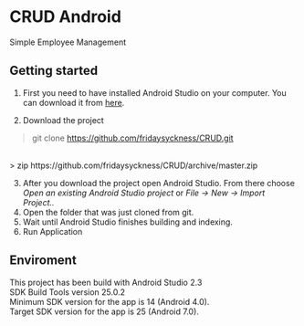 # CRUD Android
Simple Employee Management

Getting started
-------------
1. First you need to have installed Android Studio on your computer. You can download it from [here](https://developer.android.com/sdk/index.html).

2. Download the project
> git clone https://github.com/fridaysyckness/CRUD.git
<br/>
> zip https://github.com/fridaysyckness/CRUD/archive/master.zip

3. After you download the project open Android Studio. From there choose *Open an existing Android Studio project* or *File -> New -> Import Project..*
4. Open the folder that was just cloned from git.
5. Wait until Android Studio finishes building and indexing.
6. Run Application

## Enviroment
This project has been build with Android Studio 2.3
</br>SDK Build Tools version 25.0.2 
</br>Minimum SDK version for the app is 14 (Android 4.0). 
</br>Target SDK version for the app is 25 (Android 7.0). 
